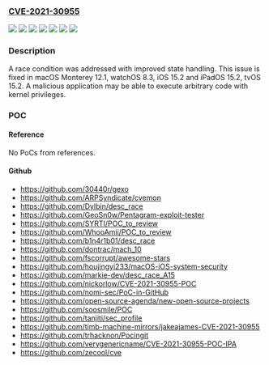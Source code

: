 ### [CVE-2021-30955](https://cve.mitre.org/cgi-bin/cvename.cgi?name=CVE-2021-30955)
![](https://img.shields.io/static/v1?label=Product&message=iOS%20and%20iPadOS&color=blue)
![](https://img.shields.io/static/v1?label=Product&message=macOS&color=blue)
![](https://img.shields.io/static/v1?label=Product&message=watchOS&color=blue)
![](https://img.shields.io/static/v1?label=Version&message=%3C%2012.1%20&color=brighgreen)
![](https://img.shields.io/static/v1?label=Version&message=%3C%2015.2%20&color=brighgreen)
![](https://img.shields.io/static/v1?label=Version&message=%3C%208.3%20&color=brighgreen)
![](https://img.shields.io/static/v1?label=Vulnerability&message=A%20malicious%20application%20may%20be%20able%20to%20execute%20arbitrary%20code%20with%20kernel%20privileges&color=brighgreen)

### Description

A race condition was addressed with improved state handling. This issue is fixed in macOS Monterey 12.1, watchOS 8.3, iOS 15.2 and iPadOS 15.2, tvOS 15.2. A malicious application may be able to execute arbitrary code with kernel privileges.

### POC

#### Reference
No PoCs from references.

#### Github
- https://github.com/30440r/gexo
- https://github.com/ARPSyndicate/cvemon
- https://github.com/Dylbin/desc_race
- https://github.com/GeoSn0w/Pentagram-exploit-tester
- https://github.com/SYRTI/POC_to_review
- https://github.com/WhooAmii/POC_to_review
- https://github.com/b1n4r1b01/desc_race
- https://github.com/dontrac/mach_10
- https://github.com/fscorrupt/awesome-stars
- https://github.com/houjingyi233/macOS-iOS-system-security
- https://github.com/markie-dev/desc_race_A15
- https://github.com/nickorlow/CVE-2021-30955-POC
- https://github.com/nomi-sec/PoC-in-GitHub
- https://github.com/open-source-agenda/new-open-source-projects
- https://github.com/soosmile/POC
- https://github.com/tanjiti/sec_profile
- https://github.com/timb-machine-mirrors/jakeajames-CVE-2021-30955
- https://github.com/trhacknon/Pocingit
- https://github.com/verygenericname/CVE-2021-30955-POC-IPA
- https://github.com/zecool/cve

